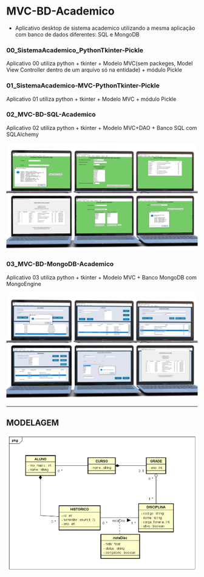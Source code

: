 # MVC-BD-Academico

* Aplicativo desktop de sistema academico utilizando a mesma aplicação com banco de dados diferentes: SQL e MongoDB

### 00_SistemaAcademico_PythonTkinter-Pickle

Aplicativo 00 utiliza python + tkinter + Modelo MVC(sem packeges, Model View Controller dentro de um arquivo só na entidade) + módulo Pickle

### 01_SistemaAcademico-MVC-PythonTkinter-Pickle

Aplicativo 01 utiliza python + tkinter + Modelo MVC + módulo Pickle

### 02_MVC-BD-SQL-Academico

Aplicativo 02 utiliza python + tkinter + Modelo MVC+DAO + Banco SQL com SQLAlchemy

![Image](https://github.com/ygor-salles/MVC-BD-Academico/blob/master/03_BD-MongoDB-Academico/assets/deviceframes_(2).png "Device MVC-ACADEMICO-SQL")

### 03_MVC-BD-MongoDB-Academico

Aplicativo 03 utiliza python + tkinter + Modelo MVC + Banco MongoDB com MongoEngine

![Image](https://github.com/ygor-salles/MVC-BD-Academico/blob/master/03_BD-MongoDB-Academico/assets/deviceframes_(1).png "Device MVC-ACADEMICO-MONGODB")


----
## MODELAGEM
![Image](https://github.com/ygor-salles/MVC-BD-Academico/blob/master/02_MVC-BD-SQL-Academico/assets/MODELAGEM.png "Modelagem do sistema")






